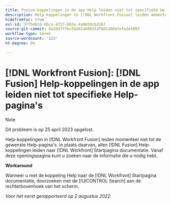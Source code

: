 ```yaml
---
title: Fusion-koppelingen in de app Help leiden niet tot specifieke Help-pagina's
description: Help-koppelingen in [!DNL Workfront Fusion] leiden momenteel niet tot de gewenste Help-pagina's. In plaats daarvan leiden alle Fusion Help-koppelingen naar de startpagina voor Workfront-documentatie. Vanaf deze openingspagina kunt u zoeken naar de informatie die u nodig hebt.
hidefromtoc: true
exl-id: 3775d0c6-6bca-4727-b03e-4a0659cb3267
source-git-commit: da2847ffbc56a91ab98253f0d5206bfefe2e589f
workflow-type: tm+mt
source-wordcount: '123'
ht-degree: 0%

---
```


# [!DNL Workfront Fusion]: [!DNL Fusion] Help-koppelingen in de app leiden niet tot specifieke Help-pagina&#39;s

>[!NOTE]
>
>Dit probleem is op 25 april 2023 opgelost.

Help-koppelingen in [!DNL Workfront Fusion] leiden momenteel niet tot de gewenste Help-pagina&#39;s. In plaats daarvan, allen [!DNL Fusion] Help-koppelingen leiden naar [!DNL Workfront] Startpagina documentatie. Vanaf deze openingspagina kunt u zoeken naar de informatie die u nodig hebt.

**Workaround**

Wanneer u met de koppeling Help naar de [!DNL Workfront] Startpagina documentatie, doorzoeken met de [!UICONTROL Search] aan de rechterbovenhoek van het scherm.

_Voor het eerst gerapporteerd op 2 augustus 2022._
